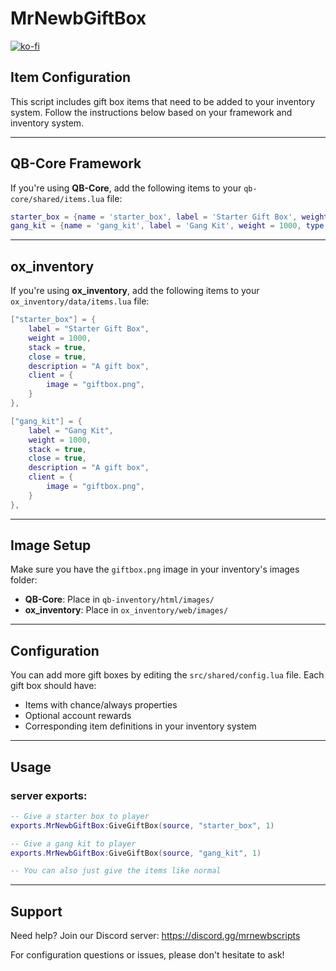 # MrNewbGiftBox
[![ko-fi](https://ko-fi.com/img/githubbutton_sm.svg)](https://ko-fi.com/R5R76BIM9)

## Item Configuration

This script includes gift box items that need to be added to your inventory system. Follow the instructions below based on your framework and inventory system.

---

## QB-Core Framework

If you're using **QB-Core**, add the following items to your `qb-core/shared/items.lua` file:

```lua
starter_box = {name = 'starter_box', label = 'Starter Gift Box', weight = 1000, type = 'item', image = 'giftbox.png', unique = false, useable = true, shouldClose = true, description = 'A gift box'},
gang_kit = {name = 'gang_kit', label = 'Gang Kit', weight = 1000, type = 'item', image = 'giftbox.png', unique = false, useable = true, shouldClose = true, description = 'A gift box'},
```

---

## ox_inventory

If you're using **ox_inventory**, add the following items to your `ox_inventory/data/items.lua` file:

```lua
["starter_box"] = {
    label = "Starter Gift Box",
    weight = 1000,
    stack = true,
    close = true,
    description = "A gift box",
    client = {
        image = "giftbox.png",
    }
},

["gang_kit"] = {
    label = "Gang Kit",
    weight = 1000,
    stack = true,
    close = true,
    description = "A gift box",
    client = {
        image = "giftbox.png",
    }
},
```

---

## Image Setup

Make sure you have the `giftbox.png` image in your inventory's images folder:
- **QB-Core**: Place in `qb-inventory/html/images/`
- **ox_inventory**: Place in `ox_inventory/web/images/`

---

## Configuration

You can add more gift boxes by editing the `src/shared/config.lua` file. Each gift box should have:
- Items with chance/always properties
- Optional account rewards
- Corresponding item definitions in your inventory system

---

## Usage

### server exports:
```lua
-- Give a starter box to player
exports.MrNewbGiftBox:GiveGiftBox(source, "starter_box", 1)

-- Give a gang kit to player  
exports.MrNewbGiftBox:GiveGiftBox(source, "gang_kit", 1)

-- You can also just give the items like normal
```
---

## Support

Need help? Join our Discord server: https://discord.gg/mrnewbscripts

For configuration questions or issues, please don't hesitate to ask!